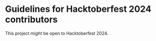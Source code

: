 #  Guidelines for Hacktoberfest 2024 contributors

This project *might* be open to Hacktoberfest 2024.
